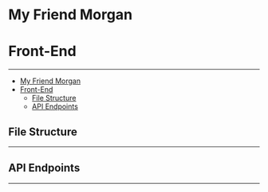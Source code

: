 # My Friend Morgan
# Front-End
___
- [My Friend Morgan](#my-friend-morgan)
- [Front-End](#front-end)
  - [File Structure](#file-structure)
  - [API Endpoints](#api-endpoints)

## File Structure
___

## API Endpoints
___